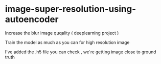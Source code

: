 # image-super-resolution-using-autoencoder
Increase the blur image quqality ( deeplearning project )

Train the model as much as you can for high resolution image

I've added the .h5 file you can check , we're getting image close to ground truth
